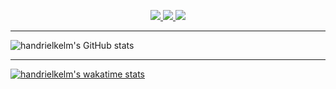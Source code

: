 <!-- Social Section -->
<p align="center">

<p align="center">
  <a href= "https://github.com/handrielkelm/">
    <img src="https://img.icons8.com/material-outlined/30/689d6a/source-code.png"/>
  </a>
  <a href= "https://www.linkedin.com/in/handrielkelm/">
    <img src="https://img.icons8.com/material-outlined/30/689d6a/linkedin.png"/>
  </a>
  <a href="https://stackoverflow.com/users/19417408/handriel-kelm">
    <img src="https://img.icons8.com/metro/26/689d6a/stackoverflow.png"/>
  </a>

  
</p>

---
  
![handrielkelm's GitHub stats](https://github-readme-stats.vercel.app/api?username=handrielkelm&theme=radical&show_icons=true)

--- 

[![handrielkelm's wakatime stats](https://github-readme-stats.vercel.app/api/wakatime?username=handrielkelm&theme=radical)](https://github.com/handrielkelm)
